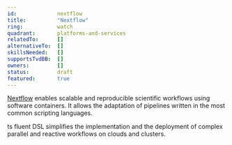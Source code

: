```yaml
---
id:				nextflow
title:      	"Nextflow"
ring:       	watch
quadrant:   	platforms-and-services
relatedTo:		[]
alternativeTo:	[]
skillsNeeded:	[]
supportsTvdBB:	[]
owners:         [] 
status:			draft
featured:       true
---
```


[Nextflow](https://www.nextflow.io/) enables scalable and reproducible scientific workflows using software containers. It allows the adaptation of pipelines written in the most common scripting languages. 

ts fluent DSL simplifies the implementation and the deployment of complex parallel and reactive workflows on clouds and clusters. 